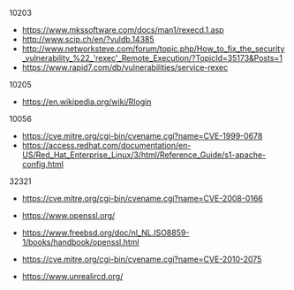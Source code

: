 10203
  - https://www.mkssoftware.com/docs/man1/rexecd.1.asp
  - http://www.scip.ch/en/?vuldb.14385
  - http://www.networksteve.com/forum/topic.php/How_to_fix_the_security_vulnerability_%22_'rexec'_Remote_Execution/?TopicId=35173&Posts=1
  - https://www.rapid7.com/db/vulnerabilities/service-rexec

10205
  - https://en.wikipedia.org/wiki/Rlogin


10056
  - https://cve.mitre.org/cgi-bin/cvename.cgi?name=CVE-1999-0678
  - https://access.redhat.com/documentation/en-US/Red_Hat_Enterprise_Linux/3/html/Reference_Guide/s1-apache-config.html

32321
  - https://cve.mitre.org/cgi-bin/cvename.cgi?name=CVE-2008-0166
  - https://www.openssl.org/
  - https://www.freebsd.org/doc/nl_NL.ISO8859-1/books/handbook/openssl.html


- https://cve.mitre.org/cgi-bin/cvename.cgi?name=CVE-2010-2075
- https://www.unrealircd.org/
